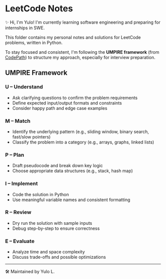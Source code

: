 # LeetCode Notes

✨ Hi, I'm Yulo! I'm currently learning software engineering and preparing for internships in SWE.

This folder contains my personal notes and solutions for LeetCode problems, written in Python.

To stay focused and consistent, I'm following the **UMPIRE framework** (from [CodePath](https://github.com/CodePath)) to structure my approach, especially for interview preparation.



## UMPIRE Framework

### U – Understand  
- Ask clarifying questions to confirm the problem requirements  
- Define expected input/output formats and constraints  
- Consider happy path and edge case examples

### M – Match  
- Identify the underlying pattern (e.g., sliding window, binary search, fast/slow pointers)  
- Classify the problem into a category (e.g., arrays, graphs, linked lists)

### P – Plan  
- Draft pseudocode and break down key logic  
- Choose appropriate data structures (e.g., stack, hash map)

### I – Implement  
- Code the solution in Python  
- Use meaningful variable names and consistent formatting

### R – Review  
- Dry run the solution with sample inputs  
- Debug step-by-step to ensure correctness

### E – Evaluate  
- Analyze time and space complexity  
- Discuss trade-offs and possible optimizations

---

🛠 Maintained by Yulo L.
